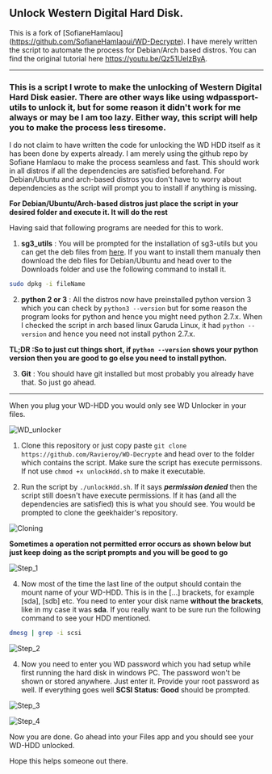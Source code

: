 ## Unlock Western Digital Hard Disk.

This is a fork of [SofianeHamlaou] (https://github.com/SofianeHamlaoui/WD-Decrypte). I have merely written the script to automate the process for Debian/Arch based distros. You can find the original tutorial here https://youtu.be/Qz51UelzByA.
 
 ----
### This is a script I wrote to make the unlocking of Western Digital Hard Disk easier. There are other ways like using wdpassport-utils to unlock it, but for some reason it didn't work for me always or may be I am too lazy. Either way, this script will help you to make the process less tiresome. 

I do not claim to have written the code for unlocking the WD HDD itself as it has been done by experts already. I am merely using the github repo by Sofiane Hamlaou to make the process seamless and fast. This should work in all distros if all the dependencies are satisfied beforehand. For Debian/Ubuntu and arch-based distros you don't have to worry about dependencies as the script will prompt you to install if anything is missing.

**For Debian/Ubuntu/Arch-based distros just place the script in your desired folder and execute it. It will do the rest**

Having said that following programs are needed for this to work.

1. **sg3_utils** : You will be prompted for the installation of sg3-utils but you can get the deb files from [here](http://sg.danny.cz/sg/sg3_utils.html). If you want to install them manualy then download the deb files for Debian/Ubuntu and head over to the Downloads folder and use the following command to install it.
```bash
sudo dpkg -i fileName 
```
2. **python 2 or 3** : All the distros now have preinstalled python version 3 which you can check by `python3 --version` but for some reason the program looks for python and hence you might need python 2.7.x. When I checked the script in arch based linux Garuda Linux, it had `python --version` and hence you need not install python 2.7.x. 

**TL;DR :So to just cut things short, if `python --version` shows your python version then you are good to go else you need to install python.**

3. **Git** : You should have git installed but most probably you already have that. So just go ahead.
----

When you plug your WD-HDD you would only see WD Unlocker in your files.

![WD_unlocker](https://user-images.githubusercontent.com/81288438/120518555-53797180-c3ef-11eb-8517-835faa3b77f2.png)

1. Clone this repository or just copy paste `git clone https://github.com/Ravieroy/WD-Decrypte` and head over to the folder which contains the script.  Make sure the script has execute permissons. If not use `chmod +x unlockHdd.sh` to make it executable.


2. Run the script by `./unlockHdd.sh`. If it says ***permission denied*** then the script still doesn't have execute permissions. If it has (and all the dependencies are satisfied) this is what you should see. You would be prompted to clone the geekhaider's repository. 

![Cloning](https://user-images.githubusercontent.com/81288438/120519473-4741e400-c3f0-11eb-84b6-e55d18353ae8.png)

**Sometimes a operation not permitted error occurs as shown below but just keep doing as the script prompts and you will be good to go**

![Step_1](https://user-images.githubusercontent.com/81288438/120518967-c4208e00-c3ef-11eb-8158-40bfe1d05ca0.png)

4. Now most of the time the last line of the output should contain the mount name of your WD-HDD. This is in the [...] brackets, for example [sda], [sdb] etc. You need to enter your disk name **without the brackets**, like in my case it was **sda**. If you really want to be sure run the following command to see your HDD mentioned.

```bash
dmesg | grep -i scsi
```

![Step_2](https://user-images.githubusercontent.com/81288438/120520010-ee268000-c3f0-11eb-834b-500dd7dbe27f.png)


4. Now you need to enter you WD password which you had setup while first running the hard disk in windows PC. The password won't be shown or stored anywhere. Just enter it. Provide your root password as well. If everything goes well **SCSI Status: Good** should be prompted.

![Step_3](https://user-images.githubusercontent.com/81288438/120520134-11e9c600-c3f1-11eb-9e8a-22d9a60d4237.png)

![Step_4](https://user-images.githubusercontent.com/81288438/120520140-131af300-c3f1-11eb-80c5-6e9c063511a8.png)


Now you are done. Go ahead into your Files app and you should see your WD-HDD unlocked.

Hope this helps someone out there.
